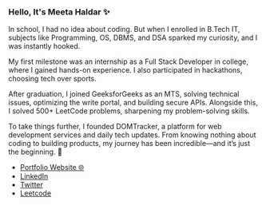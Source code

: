 
### Hello, It's Meeta Haldar ✨

In school, I had no idea about coding. But when I enrolled in B.Tech IT, subjects like Programming, OS, DBMS, and DSA sparked my curiosity, and I was instantly hooked.

My first milestone was an internship as a Full Stack Developer in college, where I gained hands-on experience. I also participated in hackathons, choosing tech over sports.

After graduation, I joined GeeksforGeeks as an MTS, solving technical issues, optimizing the write portal, and building secure APIs. Alongside this, I solved 500+ LeetCode problems, sharpening my problem-solving skills.

To take things further, I founded DOMTracker, a platform for web development services and daily tech updates. From knowing nothing about coding to building products, my journey has been incredible—and it’s just the beginning. 🚀

- [Portfolio Website 🌐](https://meeta.dns.army/)  
- [LinkedIn](https://www.linkedin.com/in/meetahaldar/)  
- [Twitter](https://twitter.com/Meeta_boss)  
- [Leetcode](https://leetcode.com/MeetaHaldar/)


